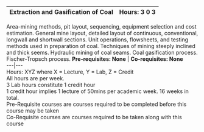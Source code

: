 **Extraction and Gasification of Coal** | **Hours: 3 0 3**  
---|---  
Area-mining methods, pit layout, sequencing, equipment selection and cost estimation. General mine layout, detailed layout of continuous, conventional, longwall and shortwall sections. Unit operations, flowsheets, and testing methods used in preparation of coal. Techniques of mining steeply inclined and thick seems. Hydraulic mining of coal seams. Coal gasification process. Fischer-Tropsch process.
**Pre-requisites: None** | **Co-requisites: None**  
---|---  
Hours: XYZ where X = Lecture, Y = Lab, Z = Credit  
All hours are per week.  
3 Lab hours constitute 1 credit hour  
1 credit hour implies 1 lecture of 50mins per academic week. 16 weeks in total.  
Pre-Requisite courses are courses required to be completed before this course may be taken  
Co-Requisite courses are courses required to be taken along with this course
